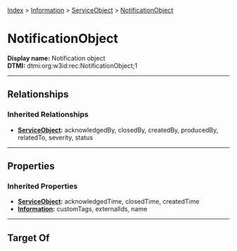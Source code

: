 [Index](../../index.md) > [Information](../Information.md) > [ServiceObject](ServiceObject.md) > [NotificationObject](#)
# NotificationObject

**Display name:** Notification object<br />
**DTMI:** dtmi:org:w3id:rec:NotificationObject;1

---

## Relationships

### Inherited Relationships
* **[ServiceObject](ServiceObject.md):** acknowledgedBy, closedBy, createdBy, producedBy, relatedTo, severity, status

---

## Properties

### Inherited Properties
* **[ServiceObject](ServiceObject.md):** acknowledgedTime, closedTime, createdTime
* **[Information](../Information.md):** customTags, externalIds, name

---

## Target Of
